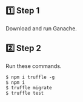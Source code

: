 ## 1️⃣ Step 1

Download and run Ganache.

## 2️⃣ Step 2

Run these commands.

```
$ npm i truffle -g
$ npm i
$ truffle migrate
$ truffle test
```
